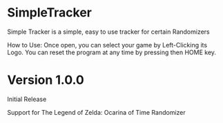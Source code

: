 # SimpleTracker
Simple Tracker is a simple, easy to use tracker for certain Randomizers

How to Use: Once open, you can select your game by Left-Clicking its Logo. You can reset the program at any time by pressing then HOME key.

# Version 1.0.0
Initial Release

Support for The Legend of Zelda: Ocarina of Time Randomizer
